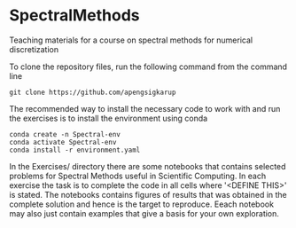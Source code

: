 # SpectralMethods
Teaching materials for a course on spectral methods for numerical discretization

To clone the repository files, run the following command from the command line

    git clone https://github.com/apengsigkarup

The recommended way to install the necessary code to work with and run the exercises is to install the environment using conda

    conda create -n Spectral-env
    conda activate Spectral-env
    conda install -r environment.yaml

In the Exercises/ directory there are some notebooks that contains selected problems for Spectral Methods useful in Scientific Computing. In each exercise the task is to complete the code in all cells where '\<DEFINE THIS\>' is stated. The notebooks contains figures of results that was obtained in the complete solution and hence is the target to reproduce. Eeach notebook may also just contain examples that give a basis for your own exploration.
